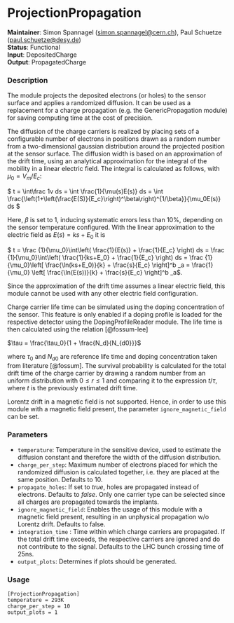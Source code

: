 # ProjectionPropagation
**Maintainer**: Simon Spannagel (<simon.spannagel@cern.ch>), Paul Schuetze (<paul.schuetze@desy.de>)  
**Status**: Functional   
**Input**: DepositedCharge   
**Output**: PropagatedCharge   

### Description
The module projects the deposited electrons (or holes) to the sensor surface and applies a randomized diffusion. It can be used as a replacement for a charge propagation (e.g. the GenericPropagation module) for saving computing time at the cost of precision.

The diffusion of the charge carriers is realized by placing sets of a configurable number of electrons in positions drawn as a random number from a two-dimensional gaussian distribution around the projected position at the sensor surface. The diffusion width is based on an approximation of the drift time, using an analytical approximation for the integral of the mobility in a linear electric field. The integral is calculated as follows, with $` \mu_0 = V_m/E_c `$:

$` t = \int\frac 1v ds = \int \frac{1}{\mu(s)E(s)} ds = \int \frac{\left(1+\left(\frac{E(S)}{E_c}\right)^\beta\right)^{1/\beta}}{\mu_0E(s)} ds `$

Here, $` \beta `$ is set to 1, inducing systematic errors less than 10%, depending on the sensor temperature configured. With the linear approximation to the electric field as $`E(s) = ks+E_0`$ it is

$` t = \frac {1}{\mu_0}\int\left( \frac{1}{E(s)} + \frac{1}{E_c} \right) ds = \frac {1}{\mu_0}\int\left( \frac{1}{ks+E_0} + \frac{1}{E_c} \right) ds = \frac {1}{\mu_0}\left[ \frac{\ln(ks+E_0)}{k} + \frac{s}{E_c} \right]^b _a = \frac{1}{\mu_0} \left[ \frac{\ln(E(s))}{k} + \frac{s}{E_c} \right]^b _a`$.

Since the approximation of the drift time assumes a linear electric field, this module cannot be used with any other electric field configuration.

Charge carrier life time can be simulated using the doping concentration of the sensor. This feature is only enabled if a doping profile is loaded for the respective detector using the DopingProfileReader module.
The life time is then calculated using the relation [@fossum-lee]

$`\tau = \frac{\tau_0}{1 + \frac{N_d}{N_{d0}}}`$

where $`\tau_0`$ and $`N_{d0}`$ are reference life time and doping concentration taken from literature [@fossum].
The survival probability is calculated for the total drift time of the charge carrier by drawing a random number from an uniform distribution with $`0 \leq r \leq 1`$ and comparing it to the expression $`t/\tau`$, where $`t`$ is the previously estimated drift time.

Lorentz drift in a magnetic field is not supported. Hence, in order to use this module with a magnetic field present, the parameter `ignore_magnetic_field` can be set.

### Parameters
* `temperature`: Temperature in the sensitive device, used to estimate the diffusion constant and therefore the width of the diffusion distribution.
* `charge_per_step`: Maximum number of electrons placed for which the randomized diffusion is calculated together, i.e. they are placed at the same position. Defaults to 10.
* `propagate_holes`: If set to *true*, holes are propagated instead of electrons. Defaults to *false*. Only one carrier type can be selected since all charges are propagated towards the implants.
* `ignore_magnetic_field`: Enables the usage of this module with a magnetic field present, resulting in an unphysical propagation w/o Lorentz drift. Defaults to false.
* `integration_time` : Time within which charge carriers are propagated. If the total drift time exceeds, the respective carriers are ignored and do not contribute to the signal. Defaults to the LHC bunch crossing time of 25ns.
* `output_plots`: Determines if plots should be generated.


### Usage
```
[ProjectionPropagation]
temperature = 293K
charge_per_step = 10
output_plots = 1
```
